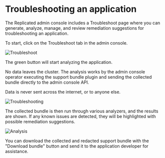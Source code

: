# Troubleshooting an application

The Replicated admin console includes a Troubleshoot page where you can generate, analyze, manage, and review remediation suggestions for troubleshooting an application.

To start, click on the Troubleshoot tab in the admin console.

![Troubleshoot](/images/troubleshoot.png)

The green button will start analyzing the application.

No data leaves the cluster. The analysis works by the admin console operator executing the support bundle plugin and sending the collected bundle directly to the admin console API.

Data is never sent across the internet, or to anyone else.

![Troubleshooting](/images/troubleshooting.png)

The collected bundle is then run through various analyzers, and the results are shown.
If any known issues are detected, they will be highlighted with possible remediation suggestions.

![Analysis](/images/analysis.png)

You can download the collected and redacted support bundle with the "Download bundle" button and send it to the application developer for assistance.
